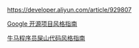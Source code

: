 https://developer.aliyun.com/article/929807

[Google 开源项目风格指南](https://zh-google-styleguide.readthedocs.io/en/latest/google-javascript-styleguide/contents/)

[牛马程序员屎山代码风格指南](https://itniuma.com/article/2023.06/1.html)